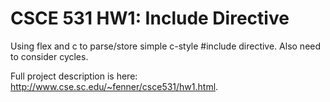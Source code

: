 CSCE 531 HW1: Include Directive
=======================

Using flex and c to parse/store simple c-style #include directive. Also need to consider cycles.

Full project description is here: http://www.cse.sc.edu/~fenner/csce531/hw1.html.
